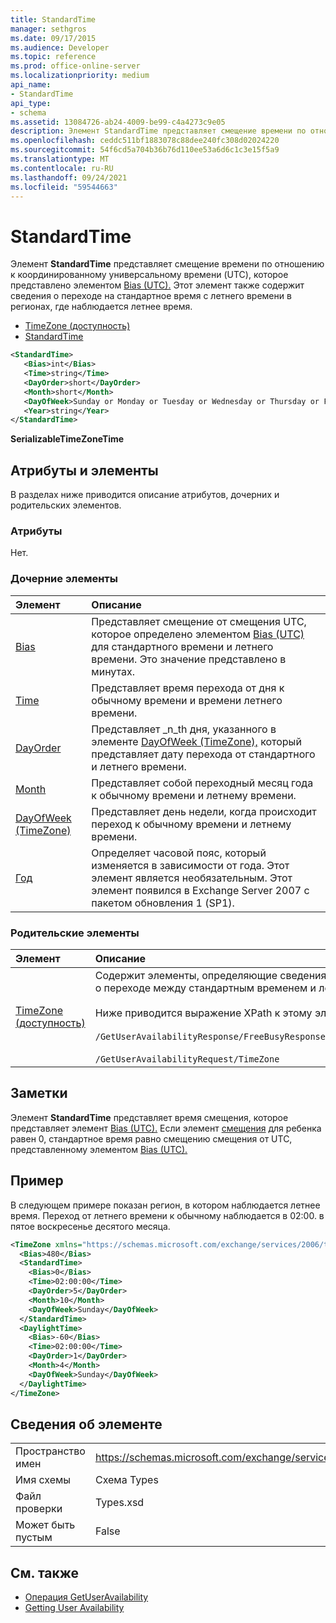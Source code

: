 ```yaml
---
title: StandardTime
manager: sethgros
ms.date: 09/17/2015
ms.audience: Developer
ms.topic: reference
ms.prod: office-online-server
ms.localizationpriority: medium
api_name:
- StandardTime
api_type:
- schema
ms.assetid: 13084726-ab24-4009-be99-c4a4273c9e05
description: Элемент StandardTime представляет смещение времени по отношению к координированному универсальному времени (UTC), которое представлено элементом Bias (UTC). Этот элемент также содержит сведения о переходе на стандартное время с летнего времени в регионах, где наблюдается летнее время.
ms.openlocfilehash: ceddc511bf1883078c88dee240fc308d02024220
ms.sourcegitcommit: 54f6cd5a704b36b76d110ee53a6d6c1c3e15f5a9
ms.translationtype: MT
ms.contentlocale: ru-RU
ms.lasthandoff: 09/24/2021
ms.locfileid: "59544663"
---
```

# <a name="standardtime"></a>StandardTime

Элемент **StandardTime** представляет смещение времени по отношению к координированному универсальному времени (UTC), которое представлено элементом [Bias (UTC).](bias-utc.md) Этот элемент также содержит сведения о переходе на стандартное время с летнего времени в регионах, где наблюдается летнее время. 
  
- [TimeZone (доступность)](timezone-availability.md)
- [StandardTime](standardtime.md)
  
```xml
<StandardTime>
   <Bias>int</Bias>
   <Time>string</Time>
   <DayOrder>short</DayOrder>
   <Month>short</Month>
   <DayOfWeek>Sunday or Monday or Tuesday or Wednesday or Thursday or Friday or Saturday</DayOfWeek>
   <Year>string</Year>
</StandardTime>
```

 **SerializableTimeZoneTime**
## <a name="attributes-and-elements"></a>Атрибуты и элементы

В разделах ниже приводится описание атрибутов, дочерних и родительских элементов.
  
### <a name="attributes"></a>Атрибуты

Нет.
  
### <a name="child-elements"></a>Дочерние элементы

|**Элемент**|**Описание**|
|:-----|:-----|
|[Bias](bias.md) <br/> |Представляет смещение от смещения UTC, которое определено элементом [Bias (UTC)](bias-utc.md) для стандартного времени и летнего времени. Это значение представлено в минутах.  <br/> |
|[Time](time.md) <br/> |Представляет время перехода от дня к обычному времени и времени летнего времени.  <br/> |
|[DayOrder](dayorder.md) <br/> |Представляет _n_th дня, указанного в элементе [DayOfWeek (TimeZone),](dayofweek-timezone.md) который представляет дату перехода от стандартного и летнего времени.  <br/> |
|[Month](month.md) <br/> |Представляет собой переходный месяц года к обычному времени и летнему времени.  <br/> |
|[DayOfWeek (TimeZone)](dayofweek-timezone.md) <br/> |Представляет день недели, когда происходит переход к обычному времени и летнему времени.  <br/> |
|[Год](year.md) <br/> |Определяет часовой пояс, который изменяется в зависимости от года. Этот элемент является необязательным. Этот элемент появился в Exchange Server 2007 с пакетом обновления 1 (SP1).  <br/> |
   
### <a name="parent-elements"></a>Родительские элементы

|**Элемент**|**Описание**|
|:-----|:-----|
|[TimeZone (доступность)](timezone-availability.md) <br/> | Содержит элементы, определяющие сведения о часовом поясе. Этот элемент также содержит сведения о переходе между стандартным временем и летнее время. <br/><br/>Ниже приводится выражение XPath к этому элементу: <br/> <br/>  `/GetUserAvailabilityResponse/FreeBusyResponseArray/FreeBusyResponse/FreeBusyView/WorkingHours/TimeZone` <br/> <br/> `/GetUserAvailabilityRequest/TimeZone` <br/> |
   
## <a name="remarks"></a>Заметки

Элемент **StandardTime** представляет время смещения, которое представляет элемент [Bias (UTC).](bias-utc.md) Если элемент [смещения](bias.md) для ребенка равен 0, стандартное время равно смещению смещения от UTC, представленному элементом [Bias (UTC).](bias-utc.md) 
  
## <a name="example"></a>Пример

В следующем примере показан регион, в котором наблюдается летнее время. Переход от летнего времени к обычному наблюдается в 02:00. в пятое воскресенье десятого месяца.
  
```xml
<TimeZone xmlns="https://schemas.microsoft.com/exchange/services/2006/types">
  <Bias>480</Bias>
  <StandardTime>
    <Bias>0</Bias>
    <Time>02:00:00</Time>
    <DayOrder>5</DayOrder>
    <Month>10</Month>
    <DayOfWeek>Sunday</DayOfWeek>
  </StandardTime>
  <DaylightTime>
    <Bias>-60</Bias>
    <Time>02:00:00</Time>
    <DayOrder>1</DayOrder>
    <Month>4</Month>
    <DayOfWeek>Sunday</DayOfWeek>
  </DaylightTime>
</TimeZone>
```

## <a name="element-information"></a>Сведения об элементе

|||
|:-----|:-----|
|Пространство имен  <br/> |https://schemas.microsoft.com/exchange/services/2006/types  <br/> |
|Имя схемы  <br/> |Схема Types  <br/> |
|Файл проверки  <br/> |Types.xsd  <br/> |
|Может быть пустым  <br/> |False  <br/> |
   
## <a name="see-also"></a>См. также

- [Операция GetUserAvailability](getuseravailability-operation.md)
- [Getting User Availability](https://msdn.microsoft.com/library/d4133fcb-9b0f-4e6b-aadf-a389da83516a%28Office.15%29.aspx)

